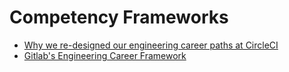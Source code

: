 # Competency Frameworks

- [Why we re-designed our engineering career paths at CircleCI](https://circleci.com/blog/why-we-re-designed-our-engineering-career-paths-at-circleci/)
- [Gitlab's Engineering Career Framework](https://about.gitlab.com/handbook/engineering/career-development/career-matrix.html)
